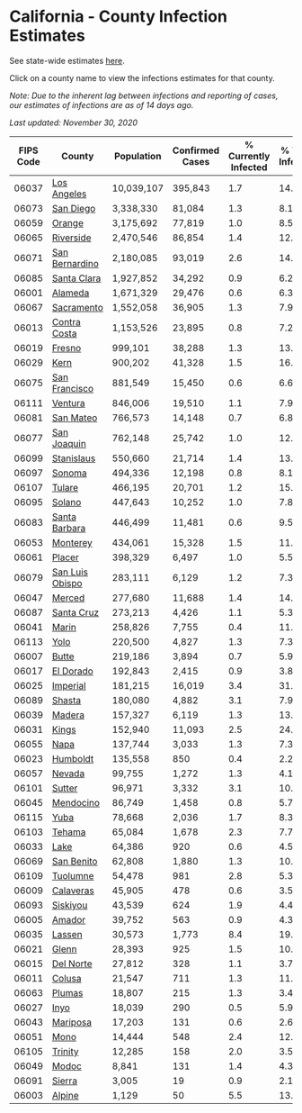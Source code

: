 # California - County Infection Estimates

See state-wide estimates [here](/infections/us-ca).

Click on a county name to view the infections estimates for that county.

*Note: Due to the inherent lag between infections and reporting of cases, our estimates of infections are as of 14 days ago.*

*Last updated: November 30, 2020*

|   FIPS Code |                             County |   Population |   Confirmed Cases |   % Currently Infected |   % Total Infected |
|-------------|------------------------------------|--------------|-------------------|------------------------|--------------------|
|       06037 |         [Los Angeles](los-angeles) |   10,039,107 |           395,843 |                    1.7 |               14.1 |
|       06073 |             [San Diego](san-diego) |    3,338,330 |            81,084 |                    1.3 |                8.1 |
|       06059 |                   [Orange](orange) |    3,175,692 |            77,819 |                    1.0 |                8.5 |
|       06065 |             [Riverside](riverside) |    2,470,546 |            86,854 |                    1.4 |               12.4 |
|       06071 |   [San Bernardino](san-bernardino) |    2,180,085 |            93,019 |                    2.6 |               14.3 |
|       06085 |         [Santa Clara](santa-clara) |    1,927,852 |            34,292 |                    0.9 |                6.2 |
|       06001 |                 [Alameda](alameda) |    1,671,329 |            29,476 |                    0.6 |                6.3 |
|       06067 |           [Sacramento](sacramento) |    1,552,058 |            36,905 |                    1.3 |                7.9 |
|       06013 |       [Contra Costa](contra-costa) |    1,153,526 |            23,895 |                    0.8 |                7.2 |
|       06019 |                   [Fresno](fresno) |      999,101 |            38,288 |                    1.3 |               13.3 |
|       06029 |                       [Kern](kern) |      900,202 |            41,328 |                    1.5 |               16.1 |
|       06075 |     [San Francisco](san-francisco) |      881,549 |            15,450 |                    0.6 |                6.6 |
|       06111 |                 [Ventura](ventura) |      846,006 |            19,510 |                    1.1 |                7.9 |
|       06081 |             [San Mateo](san-mateo) |      766,573 |            14,148 |                    0.7 |                6.8 |
|       06077 |         [San Joaquin](san-joaquin) |      762,148 |            25,742 |                    1.0 |               12.1 |
|       06099 |           [Stanislaus](stanislaus) |      550,660 |            21,714 |                    1.4 |               13.8 |
|       06097 |                   [Sonoma](sonoma) |      494,336 |            12,198 |                    0.8 |                8.1 |
|       06107 |                   [Tulare](tulare) |      466,195 |            20,701 |                    1.2 |               15.9 |
|       06095 |                   [Solano](solano) |      447,643 |            10,252 |                    1.0 |                7.8 |
|       06083 |     [Santa Barbara](santa-barbara) |      446,499 |            11,481 |                    0.6 |                9.5 |
|       06053 |               [Monterey](monterey) |      434,061 |            15,328 |                    1.5 |               11.6 |
|       06061 |                   [Placer](placer) |      398,329 |             6,497 |                    1.0 |                5.5 |
|       06079 | [San Luis Obispo](san-luis-obispo) |      283,111 |             6,129 |                    1.2 |                7.3 |
|       06047 |                   [Merced](merced) |      277,680 |            11,688 |                    1.4 |               14.7 |
|       06087 |           [Santa Cruz](santa-cruz) |      273,213 |             4,426 |                    1.1 |                5.3 |
|       06041 |                     [Marin](marin) |      258,826 |             7,755 |                    0.4 |               11.3 |
|       06113 |                       [Yolo](yolo) |      220,500 |             4,827 |                    1.3 |                7.3 |
|       06007 |                     [Butte](butte) |      219,186 |             3,894 |                    0.7 |                5.9 |
|       06017 |             [El Dorado](el-dorado) |      192,843 |             2,415 |                    0.9 |                3.8 |
|       06025 |               [Imperial](imperial) |      181,215 |            16,019 |                    3.4 |               31.8 |
|       06089 |                   [Shasta](shasta) |      180,080 |             4,882 |                    3.1 |                7.9 |
|       06039 |                   [Madera](madera) |      157,327 |             6,119 |                    1.3 |               13.4 |
|       06031 |                     [Kings](kings) |      152,940 |            11,093 |                    2.5 |               24.0 |
|       06055 |                       [Napa](napa) |      137,744 |             3,033 |                    1.3 |                7.3 |
|       06023 |               [Humboldt](humboldt) |      135,558 |               850 |                    0.4 |                2.2 |
|       06057 |                   [Nevada](nevada) |       99,755 |             1,272 |                    1.3 |                4.1 |
|       06101 |                   [Sutter](sutter) |       96,971 |             3,332 |                    3.1 |               10.8 |
|       06045 |             [Mendocino](mendocino) |       86,749 |             1,458 |                    0.8 |                5.7 |
|       06115 |                       [Yuba](yuba) |       78,668 |             2,036 |                    1.7 |                8.3 |
|       06103 |                   [Tehama](tehama) |       65,084 |             1,678 |                    2.3 |                7.7 |
|       06033 |                       [Lake](lake) |       64,386 |               920 |                    0.6 |                4.5 |
|       06069 |           [San Benito](san-benito) |       62,808 |             1,880 |                    1.3 |               10.3 |
|       06109 |               [Tuolumne](tuolumne) |       54,478 |               981 |                    2.8 |                5.3 |
|       06009 |             [Calaveras](calaveras) |       45,905 |               478 |                    0.6 |                3.5 |
|       06093 |               [Siskiyou](siskiyou) |       43,539 |               624 |                    1.9 |                4.4 |
|       06005 |                   [Amador](amador) |       39,752 |               563 |                    0.9 |                4.3 |
|       06035 |                   [Lassen](lassen) |       30,573 |             1,773 |                    8.4 |               19.2 |
|       06021 |                     [Glenn](glenn) |       28,393 |               925 |                    1.5 |               10.7 |
|       06015 |             [Del Norte](del-norte) |       27,812 |               328 |                    1.1 |                3.7 |
|       06011 |                   [Colusa](colusa) |       21,547 |               711 |                    1.3 |               11.3 |
|       06063 |                   [Plumas](plumas) |       18,807 |               215 |                    1.3 |                3.4 |
|       06027 |                       [Inyo](inyo) |       18,039 |               290 |                    0.5 |                5.9 |
|       06043 |               [Mariposa](mariposa) |       17,203 |               131 |                    0.6 |                2.6 |
|       06051 |                       [Mono](mono) |       14,444 |               548 |                    2.4 |               12.6 |
|       06105 |                 [Trinity](trinity) |       12,285 |               158 |                    2.0 |                3.5 |
|       06049 |                     [Modoc](modoc) |        8,841 |               131 |                    1.4 |                4.3 |
|       06091 |                   [Sierra](sierra) |        3,005 |                19 |                    0.9 |                2.1 |
|       06003 |                   [Alpine](alpine) |        1,129 |                50 |                    5.5 |               13.6 |